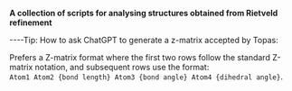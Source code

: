 **A collection of scripts for analysing structures obtained from Rietveld refinement**

----Tip: How to ask ChatGPT to generate a z-matrix accepted by Topas:

Prefers a Z-matrix format where the first two rows follow the standard Z-matrix notation, and subsequent rows use the format: \
`Atom1 Atom2 {bond length} Atom3 {bond angle} Atom4 {dihedral angle}`. 
